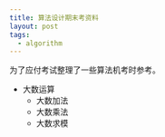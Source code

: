 ```yaml
---
title: 算法设计期末考资料
layout: post
tags:
  - algorithm
---
```


为了应付考试整理了一些算法机考时参考。

* 大数运算
	* 大数加法
	* 大数乘法
	* 大数求模
